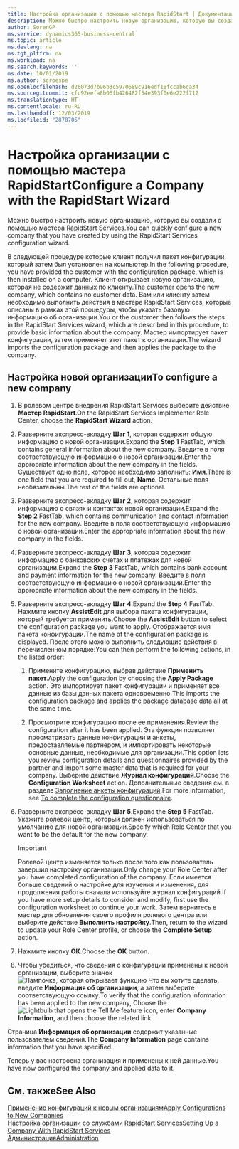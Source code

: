 ```yaml
---
title: Настройка организации с помощью мастера RapidStart | Документация Майкрософт
description: Можно быстро настроить новую организацию, которую вы создали с помощью мастера RapidStart Services.
author: SorenGP
ms.service: dynamics365-business-central
ms.topic: article
ms.devlang: na
ms.tgt_pltfrm: na
ms.workload: na
ms.search.keywords: ''
ms.date: 10/01/2019
ms.author: sgroespe
ms.openlocfilehash: d26073d7b96b3c5970689c916edf18fccab6ca34
ms.sourcegitcommit: cfc92eefa8b06fb426482f54e393f0e6e222f712
ms.translationtype: HT
ms.contentlocale: ru-RU
ms.lasthandoff: 12/03/2019
ms.locfileid: "2878705"
---
```

# <a name="configure-a-company-with-the-rapidstart-wizard"></a><span data-ttu-id="01cf8-103">Настройка организации с помощью мастера RapidStart</span><span class="sxs-lookup"><span data-stu-id="01cf8-103">Configure a Company with the RapidStart Wizard</span></span>
<span data-ttu-id="01cf8-104">Можно быстро настроить новую организацию, которую вы создали с помощью мастера RapidStart Services.</span><span class="sxs-lookup"><span data-stu-id="01cf8-104">You can quickly configure a new company that you have created by using the RapidStart Services configuration wizard.</span></span>

<span data-ttu-id="01cf8-105">В следующей процедуре которые клиент получил пакет конфигурации, который затем был установлен на компьютер.</span><span class="sxs-lookup"><span data-stu-id="01cf8-105">In the following procedure, you have provided the customer with the configuration package, which is then installed on a computer.</span></span> <span data-ttu-id="01cf8-106">Клиент открывает новую организацию, которая не содержит данных по клиенту.</span><span class="sxs-lookup"><span data-stu-id="01cf8-106">The customer opens the new company, which contains no customer data.</span></span> <span data-ttu-id="01cf8-107">Вам или клиенту затем необходимо выполнить действия в мастере RapidStart Services, которые описаны в рамках этой процедуры, чтобы указать базовую информацию об организации.</span><span class="sxs-lookup"><span data-stu-id="01cf8-107">You or the customer then follows the steps in the RapidStart Services wizard, which are described in this procedure, to provide basic information about the company.</span></span> <span data-ttu-id="01cf8-108">Мастер импортирует пакет конфигурации, затем применяет этот пакет к организации.</span><span class="sxs-lookup"><span data-stu-id="01cf8-108">The wizard imports the configuration package and then applies the package to the company.</span></span>  

## <a name="to-configure-a-new-company"></a><span data-ttu-id="01cf8-109">Настройка новой организации</span><span class="sxs-lookup"><span data-stu-id="01cf8-109">To configure a new company</span></span>  
1. <span data-ttu-id="01cf8-110">В ролевом центре внедрения RapidStart Services выберите действие **Мастер RapidStart**.</span><span class="sxs-lookup"><span data-stu-id="01cf8-110">On the RapidStart Services Implementer Role Center, choose the **RapidStart Wizard** action.</span></span>  
2. <span data-ttu-id="01cf8-111">Разверните экспресс-вкладку **Шаг 1**, которая содержит общую информацию о новой организации.</span><span class="sxs-lookup"><span data-stu-id="01cf8-111">Expand the **Step 1** FastTab, which contains general information about the new company.</span></span> <span data-ttu-id="01cf8-112">Введите в поля соответствующую информацию о новой организации.</span><span class="sxs-lookup"><span data-stu-id="01cf8-112">Enter the appropriate information about the new company in the fields.</span></span> <span data-ttu-id="01cf8-113">Существует одно поле, которое необходимо заполнить: **Имя**.</span><span class="sxs-lookup"><span data-stu-id="01cf8-113">There is one field that you are required to fill out, **Name**.</span></span> <span data-ttu-id="01cf8-114">Остальные поля необязательны.</span><span class="sxs-lookup"><span data-stu-id="01cf8-114">The rest of the fields are optional.</span></span>  
3. <span data-ttu-id="01cf8-115">Разверните экспресс-вкладку **Шаг 2**, которая содержит информацию о связях и контактах новой организации.</span><span class="sxs-lookup"><span data-stu-id="01cf8-115">Expand the **Step 2** FastTab, which contains communication and contact information for the new company.</span></span> <span data-ttu-id="01cf8-116">Введите в поля соответствующую информацию о новой организации.</span><span class="sxs-lookup"><span data-stu-id="01cf8-116">Enter the appropriate information about the new company in the fields.</span></span>
4. <span data-ttu-id="01cf8-117">Разверните экспресс-вкладку **Шаг 3**, которая содержит информацию о банковских счетах и платежах для новой организации.</span><span class="sxs-lookup"><span data-stu-id="01cf8-117">Expand the **Step 3** FastTab, which contains bank account and payment information for the new company.</span></span> <span data-ttu-id="01cf8-118">Введите в поля соответствующую информацию о новой организации.</span><span class="sxs-lookup"><span data-stu-id="01cf8-118">Enter the appropriate information about the new company in the fields.</span></span>  
5. <span data-ttu-id="01cf8-119">Разверните экспресс-вкладку **Шаг 4**.</span><span class="sxs-lookup"><span data-stu-id="01cf8-119">Expand the **Step 4** FastTab.</span></span> <span data-ttu-id="01cf8-120">Нажмите кнопку **AssistEdit** для выбора пакета конфигурации, который требуется применить.</span><span class="sxs-lookup"><span data-stu-id="01cf8-120">Choose the **AssistEdit** button to select the configuration package you want to apply.</span></span> <span data-ttu-id="01cf8-121">Отображается имя пакета конфигурации.</span><span class="sxs-lookup"><span data-stu-id="01cf8-121">The name of the configuration package is displayed.</span></span> <span data-ttu-id="01cf8-122">После этого можно выполнить следующие действия в перечисленном порядке:</span><span class="sxs-lookup"><span data-stu-id="01cf8-122">You can then perform the following actions, in the listed order:</span></span>  

    1. <span data-ttu-id="01cf8-123">Примените конфигурацию, выбрав действие **Применить пакет**.</span><span class="sxs-lookup"><span data-stu-id="01cf8-123">Apply the configuration by choosing the **Apply Package** action.</span></span> <span data-ttu-id="01cf8-124">Это импортирует пакет конфигурации и применяет все данные из базы данных пакета одновременно.</span><span class="sxs-lookup"><span data-stu-id="01cf8-124">This imports the configuration package and applies the package database data all at the same time.</span></span>  

    2. <span data-ttu-id="01cf8-125">Просмотрите конфигурацию после ее применения.</span><span class="sxs-lookup"><span data-stu-id="01cf8-125">Review the configuration after it has been applied.</span></span> <span data-ttu-id="01cf8-126">Эта функция позволяет просматривать данные конфигурации и анкеты, предоставляемые партнером, и импортировать некоторые основные данные, необходимые для организации.</span><span class="sxs-lookup"><span data-stu-id="01cf8-126">This option lets you review configuration details and questionnaires provided by the partner and import some master data that is required for your company.</span></span> <span data-ttu-id="01cf8-127">Выберите действие **Журнал конфигураций**.</span><span class="sxs-lookup"><span data-stu-id="01cf8-127">Choose the **Configuration Worksheet** action.</span></span> <span data-ttu-id="01cf8-128">Дополнительные сведения см. в разделе [Заполнение анкеты конфигураций](admin-gather-customer-setup-values.md#to-complete-the-configuration-questionnaire).</span><span class="sxs-lookup"><span data-stu-id="01cf8-128">For more information, see [To complete the configuration questionnaire](admin-gather-customer-setup-values.md#to-complete-the-configuration-questionnaire).</span></span>  

6. <span data-ttu-id="01cf8-129">Разверните экспресс-вкладку **Шаг 5**.</span><span class="sxs-lookup"><span data-stu-id="01cf8-129">Expand the **Step 5** FastTab.</span></span> <span data-ttu-id="01cf8-130">Укажите ролевой центр, который должен использоваться по умолчанию для новой организации.</span><span class="sxs-lookup"><span data-stu-id="01cf8-130">Specify which Role Center that you want to be the default for the new company.</span></span>  

    > [!IMPORTANT]  
    >  <span data-ttu-id="01cf8-131">Ролевой центр изменяется только после того как пользователь завершил настройку организации.</span><span class="sxs-lookup"><span data-stu-id="01cf8-131">Only change your Role Center after you have completed configuration of the company.</span></span> <span data-ttu-id="01cf8-132">Если имеется больше сведений о настройке для изучения и изменения, для продолжения работы сначала используйте журнал конфигураций.</span><span class="sxs-lookup"><span data-stu-id="01cf8-132">If you have more setup details to consider and modify, first use the configuration worksheet to continue your work.</span></span> <span data-ttu-id="01cf8-133">Затем вернитесь в мастер для обновления своего профиля ролевого центра или выберите действие **Выполнить настройку**.</span><span class="sxs-lookup"><span data-stu-id="01cf8-133">Then, return to the wizard to update your Role Center profile, or choose the **Complete Setup** action.</span></span>

7. <span data-ttu-id="01cf8-134">Нажмите кнопку **ОК**.</span><span class="sxs-lookup"><span data-stu-id="01cf8-134">Choose the **OK** button.</span></span>  
8. <span data-ttu-id="01cf8-135">Чтобы убедиться, что сведения о конфигурации применены к новой организации, выберите значок ![Лампочка, которая открывает функцию Что вы хотите сделать](media/ui-search/search_small.png "Что вы хотите сделать"), введите **Информация об организации**, а затем выберите соответствующую ссылку.</span><span class="sxs-lookup"><span data-stu-id="01cf8-135">To verify that the configuration information has been applied to the new company, Choose the ![Lightbulb that opens the Tell Me feature](media/ui-search/search_small.png "Tell me what you want to do") icon, enter **Company Information**, and then choose the related link.</span></span>

<span data-ttu-id="01cf8-136">Страница **Информация об организации** содержит указанные пользователем сведения.</span><span class="sxs-lookup"><span data-stu-id="01cf8-136">The **Company Information** page contains information that you have specified.</span></span>   

<span data-ttu-id="01cf8-137">Теперь у вас настроена организация и применены к ней данные.</span><span class="sxs-lookup"><span data-stu-id="01cf8-137">You have now configured the company and applied data to it.</span></span>  

## <a name="see-also"></a><span data-ttu-id="01cf8-138">См. также</span><span class="sxs-lookup"><span data-stu-id="01cf8-138">See Also</span></span>  
[<span data-ttu-id="01cf8-139">Применение конфигураций к новым организациям</span><span class="sxs-lookup"><span data-stu-id="01cf8-139">Apply Configurations to New Companies</span></span>](admin-apply-configuration-to-new-companies.md)  
[<span data-ttu-id="01cf8-140">Настройка организации со службами RapidStart Services</span><span class="sxs-lookup"><span data-stu-id="01cf8-140">Setting Up a Company With RapidStart Services</span></span>](admin-set-up-a-company-with-rapidstart.md)  
[<span data-ttu-id="01cf8-141">Администрация</span><span class="sxs-lookup"><span data-stu-id="01cf8-141">Administration</span></span>](admin-setup-and-administration.md)
